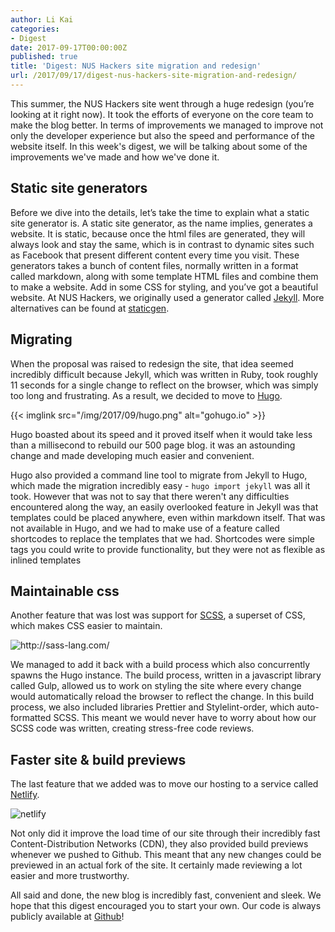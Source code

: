 ```yaml
---
author: Li Kai
categories:
- Digest
date: 2017-09-17T00:00:00Z
published: true
title: 'Digest: NUS Hackers site migration and redesign'
url: /2017/09/17/digest-nus-hackers-site-migration-and-redesign/
---
```


This summer, the NUS Hackers site went through a huge redesign (you’re looking at it right now). It took the efforts of everyone on the core team to make the blog better. In terms of improvements we managed to improve not only the developer experience but also the speed and performance of the website itself. In this week's digest, we will be talking about some of the improvements we've made and how we've done it.

## Static site generators

Before we dive into the details, let’s take the time to explain what a static site generator is. A static site generator, as the name implies, generates a website. It is static, because once the html files are generated, they will always look and stay the same, which is in contrast to dynamic sites such as Facebook that present different content every time you visit. These generators takes a bunch of content files, normally written in a format called markdown, along with some template HTML files and combine them to make a website. Add in some CSS for styling, and you’ve got a beautiful website. At NUS Hackers, we originally used a generator called [Jekyll](https://jekyllrb.com/). More alternatives can be found at [staticgen](https://staticgen.com).

## Migrating

When the proposal was raised to redesign the site, that idea seemed incredibly difficult because Jekyll, which was written in Ruby, took roughly 11 seconds for a single change to reflect on the browser, which was simply too long and frustrating. As a result, we decided to move to [Hugo](https://gohugo.io).

{{< imglink src="/img/2017/09/hugo.png" alt="gohugo.io" >}}
<br/>

Hugo boasted about its speed and it proved itself when it would take less than a millisecond to rebuild our 500 page blog. it was an astounding change and made developing much easier and convenient.

Hugo also provided a command line tool to migrate from Jekyll to Hugo, which made the migration incredibly easy - `hugo import jekyll` was all it took. However that was not to say that there weren't any difficulties encountered along the way, an easily overlooked feature in Jekyll was that templates could be placed anywhere, even within markdown itself. That was not available in Hugo, and we had to make use of a feature called shortcodes to replace the templates that we had. Shortcodes were simple tags you could write to provide functionality, but they were not as flexible as inlined templates

## Maintainable css

Another feature that was lost was support for [SCSS](http://sass-lang.com/), a superset of CSS, which makes CSS easier to maintain.

<img src="/img/2017/09/scss.png" alt="http://sass-lang.com/"/>

We managed to add it back with a build process which also concurrently spawns the Hugo instance. The build process, written in a javascript library called Gulp, allowed us to work on styling the site where every change would automatically reload the browser to reflect the change. In this build process, we also included libraries Prettier and Stylelint-order, which auto-formatted SCSS. This meant we would never have to worry about how our SCSS code was written, creating stress-free code reviews.

## Faster site & build previews

The last feature that we added was to move our hosting to a service called [Netlify](https://netlify.com).

<img src="/img/2017/09/netlify.png" alt="netlify"/>

Not only did it improve the load time of our site through their incredibly fast Content-Distribution Networks (CDN), they also provided build previews whenever we pushed to Github. This meant that any new changes could be previewed in an actual fork of the site. It certainly made reviewing a lot easier and more trustworthy.

All said and done, the new blog is incredibly fast, convenient and sleek. We hope that this digest encouraged you to start your own. Our code is always publicly available at [Github](https://github.com/nushackers/nushackers-site)!
